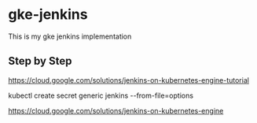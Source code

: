 # gke-jenkins #

This is my gke jenkins implementation

## Step by Step ##

https://cloud.google.com/solutions/jenkins-on-kubernetes-engine-tutorial

kubectl create secret generic jenkins --from-file=options

https://cloud.google.com/solutions/jenkins-on-kubernetes-engine